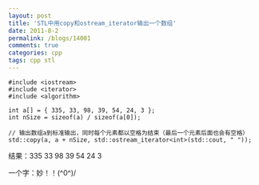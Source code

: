 ```yaml
---
layout: post
title: 'STL中用copy和ostream_iterator输出一个数组'
date: 2011-8-2
permalink: /blogs/14001
comments: true
categories: cpp
tags: cpp stl
---
```


    #include <iostream>
    #include <iterator>
    #include <algorithm>

    int a[] = { 335, 33, 98, 39, 54, 24, 3 };
    int nSize = sizeof(a) / sizeof(a[0]);    

    // 输出数组a到标准输出，同时每个元素都以空格为结束（最后一个元素后面也会有空格）
    std::copy(a, a + nSize, std::ostream_iterator<int>(std::cout, " ")); 
    
结果：335 33 98 39 54 24 3

一个字：妙！！(^0^)/ 
